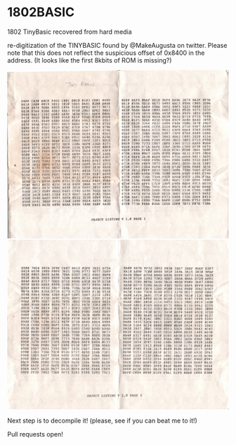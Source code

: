 # 1802BASIC
1802 TinyBasic recovered from hard media

re-digitization of the TINYBASIC found by @MakeAugusta on twitter.
Please note that this does not reflect the suspicious offset of 0x8400 in the address.
(It looks like the first 8kbits of ROM is missing?)


![](1802_tinybasic_p1.jpeg)
![](1802_tinybasic_p2.jpeg)

Next step is to decompile it! (please, see if you can beat me to it!)

Pull requests open!
